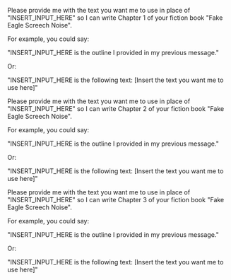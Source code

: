 Please provide me with the text you want me to use in place of "INSERT_INPUT_HERE" so I can write Chapter 1 of your fiction book "Fake Eagle Screech Noise". 

For example, you could say:

"INSERT_INPUT_HERE is the outline I provided in my previous message."

Or:

"INSERT_INPUT_HERE is the following text: [Insert the text you want me to use here]" 


Please provide me with the text you want me to use in place of "INSERT_INPUT_HERE" so I can write Chapter 2 of your fiction book "Fake Eagle Screech Noise". 

For example, you could say:

"INSERT_INPUT_HERE is the outline I provided in my previous message."

Or:

"INSERT_INPUT_HERE is the following text: [Insert the text you want me to use here]" 


Please provide me with the text you want me to use in place of "INSERT_INPUT_HERE" so I can write Chapter 3 of your fiction book "Fake Eagle Screech Noise". 

For example, you could say:

"INSERT_INPUT_HERE is the outline I provided in my previous message."

Or:

"INSERT_INPUT_HERE is the following text: [Insert the text you want me to use here]" 
